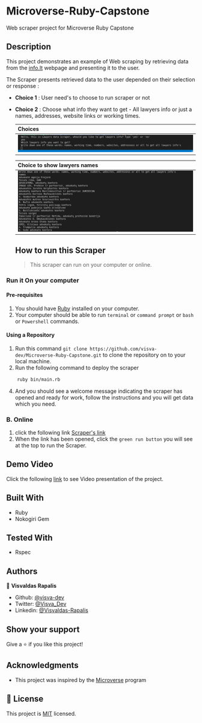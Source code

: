# Microverse-Ruby-Capstone
Web scraper project for Microverse Ruby Capstone

## Description

This project demonstrates an example of Web scraping by retrieving data from the [info.lt](https://www.info.lt/rubrika/Advokatai/100209472) webpage and presenting it to the user.


The Scraper presents retrieved data to the user depended on their selection or response :

- **Choice 1** : User need's to choose to run scraper or not
- **Choice 2** : Choose what info they want to get - All lawyers info or just a names, addresses, website links or working times.


  Choices |
  -----------|
  ![](images/choices.png) |
  
  Choice to show lawyers names |
  -----------|
  ![](images/names.png) |

  ## How to run this Scraper
  > This scraper can run on your computer or online.


### Run it On your computer

#### Pre-requisites
1. You should have [Ruby](https://www.ruby-lang.org/en/) installed on your computer.
1. Your computer should be able to run `terminal` or `command prompt` or `bash` or `Powershell` commands.

#### Using a Repository
1. Run this command `git clone https://github.com/visva-dev/Microverse-Ruby-Capstone.git` to clone the repository on to your local machine.
1. Run the following command to deploy the scraper

```bash
    ruby bin/main.rb
```
4. And you should see a welcome message indicating the scraper has opened and ready for work, follow the instructions and you will get data which you need.

### B. Online

1. click the following link  [Scraper's link](https://repl.it/@visvaldeliss/scraper#main.rb)
1. When the link has been opened, click the `green run button` you will see at the top to run the Scraper.

## Demo Video

Click the following [link](https://www.loom.com/share/377fc1646c154ef1b7b01b2bb6d3405e) to see Video presentation of the project.

  ## Built With

  - Ruby
  - Nokogiri Gem

  ## Tested With

  - Rspec

  ## Authors

  👤 **Visvaldas Rapalis**

- Github: [@visva-dev](https://github.com/visva-dev)
- Twitter: [@Visva_Dev](https://twitter.com/Visva_Dev)
- Linkedin: [@Visvaldas-Rapalis](https://www.linkedin.com/in/visvaldas-rapalis)


## Show your support

Give a ⭐️ if you like this project!

## Acknowledgments

- This project was inspired by the [Microverse](https:www.microverse.org) program

## 📝 License

This project is [MIT](lic.url) licensed.